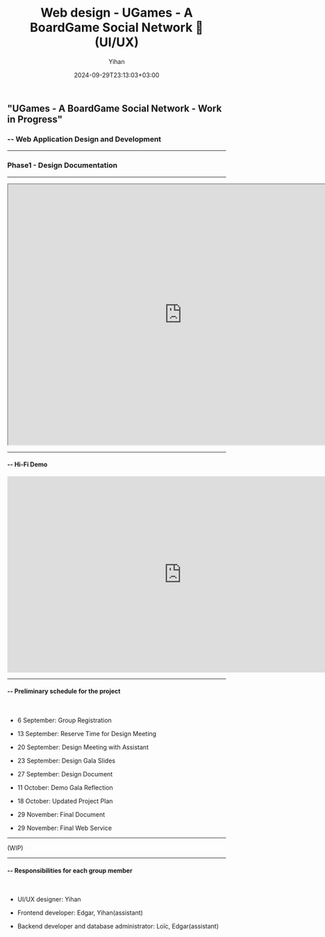 ﻿---
title: "Web design - UGames - A BoardGame Social Network 🔗 (UI/UX)"
date: 2024-09-29T23:13:03+03:00
draft: true
hidemeta: true
author: ["Yihan"]
keywords: 
- Web Design
tags:
- Social Media
- UI/UX
- Graphic
- Playful
description: ""
showToc: true
TocOpen: true
showbreadcrumbs: true
disableShare: true
weight: 278
cover:
    image: "projects/wwwdesign/wwwCover.jpg"
    caption: "Web Application Design and Development"
    alt: ""
    relative: false
---

## "UGames - A BoardGame Social Network - Work in Progress"
### -- Web Application Design and Development
---

### Phase1 - Design Documentation

----------------

<iframe src="https://docs.google.com/document/d/12l8vwIzacx9v8El1PqnZBWRYwv0mgUDAzZTLw_UFJbQ/edit?usp=sharing" width="800" height="600"></iframe>

---

#### -- Hi-Fi Demo

<iframe style="border: 1px solid rgba(0, 0, 0, 0.1);" width="800" height="450" src="https://embed.figma.com/proto/iYuGIB05yItAks2UDD3ZBF/UGames---BoardGame-Social-Network?page-id=0%3A1&node-id=2057-1211&node-type=frame&viewport=-3229%2C1844%2C0.19&scaling=min-zoom&content-scaling=fixed&starting-point-node-id=2057%3A1211&embed-host=share" allowfullscreen></iframe>

---

#### -- Preliminary schedule for the project

</br>

- 6 September: Group Registration

- 13 September: Reserve Time for Design Meeting

- 20 September: Design Meeting with Assistant

- 23 September: Design Gala Slides

- 27 September: Design Document

- 11 October: Demo Gala Reflection

- 18 October: Updated Project Plan

- 29 November: Final Document

- 29 November: Final Web Service

---

(WIP)

---

#### -- Responsibilities for each group member

</br>

- UI/UX designer: Yihan

- Frontend developer: Edgar, Yihan(assistant)

- Backend developer and database administrator: Loïc, Edgar(assistant)


